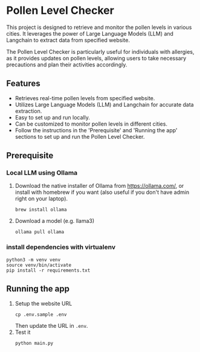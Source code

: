# Pollen Level Checker

This project is designed to retrieve and monitor the pollen levels in various cities. It leverages the power of Large Language Models (LLM) and Langchain to extract data from specified website.

The Pollen Level Checker is particularly useful for individuals with allergies, as it provides updates on pollen levels, allowing users to take necessary precautions and plan their activities accordingly.

## Features
* Retrieves real-time pollen levels from specified website.
* Utilizes Large Language Models (LLM) and Langchain for accurate data extraction.
* Easy to set up and run locally.
* Can be customized to monitor pollen levels in different cities.
* Follow the instructions in the 'Prerequisite' and 'Running the app' sections to set up and run the Pollen Level Checker.

## Prerequisite
### Local LLM using Ollama
1. Download the native installer of Ollama from https://ollama.com/, or
    install with homebrew if you want (also useful if you don't have admin right on your laptop).
    ```
    brew install ollama
    ```
2. Download a model (e.g. llama3)
    ```
    ollama pull ollama
    ```
### install dependencies with virtualenv
```
python3 -m venv venv
source venv/bin/activate
pip install -r requirements.txt
```

## Running the app
1. Setup the website URL
    ```
    cp .env.sample .env
    ```
    Then update the URL in `.env`.
2. Test it
    ```
    python main.py
    ```